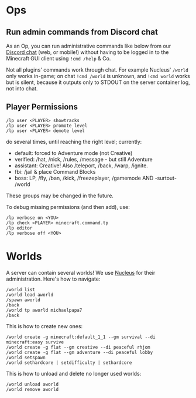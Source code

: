 # Ops

## Run admin commands from Discord chat

As an Op, you can run administrative commands like below from our [Discord chat](https://discord.gg/NPbutxm) (web, or mobile!) without having to be logged in to the Minecraft GUI client using `!cmd /help` & Co.  

Not all plugins' commands work through chat.  For example Nucleus' `/world` only works in-game; on chat `!cmd /world` is unknown, and `!cmd world` works but is silent, because it outputs only to STDOUT on the server container log, not into chat.
   

## Player Permissions

    /lp user <PLAYER> showtracks
    /lp user <PLAYER> promote level
    /lp user <PLAYER> demote level

do several times, until reaching the right level; currently:

* default: forced to Adventure mode (not Creative)
* verified: /hat, /nick, /rules, /message - but still Adventure
* assistant: Creative!  Also /teleport, /back, /warp, /ignite.
* fbi: /jail & place Command Blocks
* boss: LP, /fly, /ban, /kick, /freezeplayer, /gamemode AND -surtout- /world

These groups may be changed in the future.

To debug missing permissions (and then add), use:

    /lp verbose on <YOU>
    /lp check <PLAYER> minecraft.command.tp
    /lp editor
    /lp verbose off <YOU>
    

# Worlds

A server can contain several worlds!  We use [Nucleus](https://nucleuspowered.org) for their administration. Here's how to navigate:

    /world list
    /world load aworld
    /spawn aworld
    /back
    /world tp aworld michaelpapa7
    /back

This is how to create new ones:

    /world create -g minecraft:default_1_1 --gm survival --di minecraft:easy survive
    /world create -g flat --gm creative --di peaceful rhjom
    /world create -g flat --gm adventure --di peaceful lobby
    /world setspawn
    /world sethardcore | setdifficulty | sethardcore

This is how to unload and delete no longer used worlds:

    /world unload aworld
    /world remove aworld
